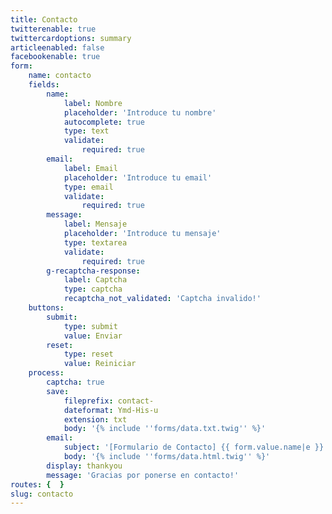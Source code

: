 ```yaml
---
title: Contacto
twitterenable: true
twittercardoptions: summary
articleenabled: false
facebookenable: true
form:
    name: contacto
    fields:
        name:
            label: Nombre
            placeholder: 'Introduce tu nombre'
            autocomplete: true
            type: text
            validate:
                required: true
        email:
            label: Email
            placeholder: 'Introduce tu email'
            type: email
            validate:
                required: true
        message:
            label: Mensaje
            placeholder: 'Introduce tu mensaje'
            type: textarea
            validate:
                required: true
        g-recaptcha-response:
            label: Captcha
            type: captcha
            recaptcha_not_validated: 'Captcha invalido!'
    buttons:
        submit:
            type: submit
            value: Enviar
        reset:
            type: reset
            value: Reiniciar
    process:
        captcha: true
        save:
            fileprefix: contact-
            dateformat: Ymd-His-u
            extension: txt
            body: '{% include ''forms/data.txt.twig'' %}'
        email:
            subject: '[Formulario de Contacto] {{ form.value.name|e }}'
            body: '{% include ''forms/data.html.twig'' %}'
        display: thankyou
        message: 'Gracias por ponerse en contacto!'
routes: {  }
slug: contacto
---
```



